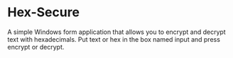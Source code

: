 # Hex-Secure
A simple Windows form application that allows you to encrypt and decrypt text with hexadecimals.
Put text or hex in the box named input and press encrypt or decrypt.
